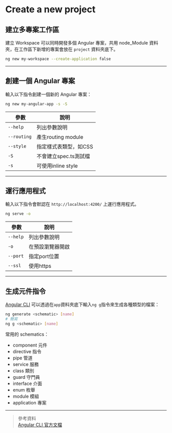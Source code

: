 # Create a new project

## 建立多專案工作區

建立 Workspace 可以同時開發多個 Angular 專案，共用 node_Module 資料夾，在工作區下新增的專案會放在 `project` 資料夾底下。

```bash
ng new my-workspace --create-application false
```

___

## 創建一個 Angular 專案

輸入以下指令創建一個新的 Angular 專案：

```bash
ng new my-angular-app -s -S
```

|  參數    | 說明 |
| --------- | ----------- |
| `--help`    | 列出參數說明  |
| `--routing`    | 產生routing module  |
| `--style`    | 指定樣式表類型，如CSS  |
| `-S`    | 不會建立spec.ts測試檔  |
| `-s` | 可使用inline style  |

___

## 運行應用程式

輸入以下指令會默認在 `http://localhost:4200/` 上運行應用程式。

```bash
ng serve -o
```

|  參數    | 說明 |
| --------- | ----------- |
| `--help`    | 列出參數說明  |
| `-o`    | 在預設瀏覽器開啟  |
| `--port`    | 指定port位置  |
| `--ssl` | 使用https  |

___

## 生成元件指令

[Angular CLI](https://angular.io/cli/generate) 可以透過在`app`資料夾底下輸入`ng g`指令來生成各種類型的檔案：

```bash
ng generate <schematic> [name]
# 簡寫
ng g <schematic> [name]
```

常用的 schematics：

- component 元件
- directive 指令
- pipe 管道
- service 服務
- class 類別
- guard 守門員
- interface 介面
- enum 枚舉
- module 模組
- application 專案

---

> 參考資料  
> [Angular CLI 官方文檔](https://angular.io/cli)